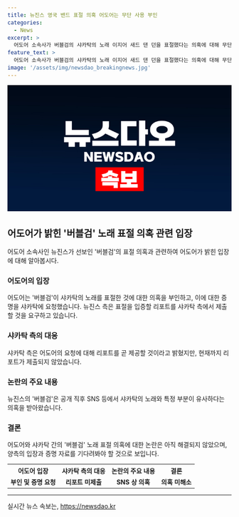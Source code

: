 ```yaml
---
title: 뉴진스 영국 밴드 표절 의혹 어도어는 무단 사용 부인
categories:
  - News
excerpt: >
  어도어 소속사가 버블검의 샤카탁의 노래 이지어 새드 댄 던을 표절했다는 의혹에 대해 무단 사용하지 않았다고 주장하며 논란이 계속되고 있다. 샤카탁은 증명 자료를 제출하며 표절 주장을 뒷받침하고 있지만, 어도어는 리포트를 기다리고 있다고 밝혔다. 이에 대한 관심이 높아지고 있는 가운데, 버블검은 SNS 등에서 특정 부분이 유사하다는 의혹을 받고 있다.
feature_text: >
  어도어 소속사가 버블검의 샤카탁의 노래 이지어 새드 댄 던을 표절했다는 의혹에 대해 무단 사용하지 않았다고 주장하며 논란이 계속되고 있다. 샤카탁은 증명 자료를 제출하며 표절 주장을 뒷받침하고 있지만, 어도어는 리포트를 기다리고 있다고 밝혔다. 이에 대한 관심이 높아지고 있는 가운데, 버블검은 SNS 등에서 특정 부분이 유사하다는 의혹을 받고 있다.
image: '/assets/img/newsdao_breakingnews.jpg'
---
```


<p><img src="/assets/img/newsdao_breakingnews.jpg" alt="cryptoinkorea 속보" /></p>

<h2 data-ke-size="size26">어도어가 밝힌 '버블검' 노래 표절 의혹 관련 입장</h2>

<p data-ke-size="size16">어도어 소속사인 뉴진스가 선보인 '버블검'의 표절 의혹과 관련하여 어도어가 밝힌 입장에 대해 알아봅시다.</p>

<h3>어도어의 입장</h3>

<p data-ke-size="size16">어도어는 '버블검'이 샤카탁의 노래를 표절한 것에 대한 의혹을 부인하고, 이에 대한 증명을 샤카탁에 요청했습니다. 뉴진스 측은 표절을 입증할 리포트를 샤카탁 측에서 제출할 것을 요구하고 있습니다.</p>

<h3>샤카탁 측의 대응</h3>

<p data-ke-size="size16">샤카탁 측은 어도어의 요청에 대해 리포트를 곧 제공할 것이라고 밝혔지만, 현재까지 리포트가 제출되지 않았습니다.</p>

<h3>논란의 주요 내용</h3>

<p data-ke-size="size16">뉴진스의 '버블검'은 공개 직후 SNS 등에서 샤카탁의 노래와 특정 부분이 유사하다는 의혹을 받아왔습니다.</p>

<h3>결론</h3>

<p data-ke-size="size16">어도어와 샤카탁 간의 '버블검' 노래 표절 의혹에 대한 논란은 아직 해결되지 않았으며, 양측의 입장과 증명 자료를 기다려봐야 할 것으로 보입니다.</p>

<table>
    <tr>
        <th>어도어 입장</th>
        <th>샤카탁 측의 대응</th>
        <th>논란의 주요 내용</th>
        <th>결론</th>
    </tr>
    <tr>
        <td style="text-align: center; height: 17px;"><b>부인 및 증명 요청</b></td>
        <td style="text-align: center; height: 17px;"><b>리포트 미제출</b></td>
        <td style="text-align: center; height: 17px;"><b>SNS 상 의혹</b></td>
        <td style="text-align: center; height: 17px;"><b>의혹 미해소</b></td>
    </tr>
</table>

<p><hr></p>
실시간 뉴스 속보는, <a href="https://newsdao.kr" rel="dofollow">https://newsdao.kr</a>


